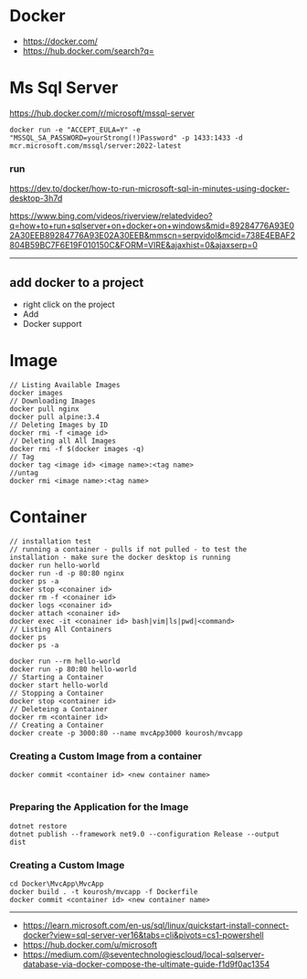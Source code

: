 # Docker
- https://docker.com/
- https://hub.docker.com/search?q=

# Ms Sql Server

https://hub.docker.com/r/microsoft/mssql-server

````
docker run -e "ACCEPT_EULA=Y" -e "MSSQL_SA_PASSWORD=yourStrong(!)Password" -p 1433:1433 -d mcr.microsoft.com/mssql/server:2022-latest
````
### run
https://dev.to/docker/how-to-run-microsoft-sql-in-minutes-using-docker-desktop-3h7d

https://www.bing.com/videos/riverview/relatedvideo?q=how+to+run+sqlserver+on+docker+on+windows&mid=89284776A93E02A30EEB89284776A93E02A30EEB&mmscn=serpvidol&mcid=738E4EBAF2804B59BC7F6E19F010150C&FORM=VIRE&ajaxhist=0&ajaxserp=0

---
## add docker to a project
- right click on the project
- Add
- Docker support

# Image
````
// Listing Available Images
docker images
// Downloading Images
docker pull nginx
docker pull alpine:3.4
// Deleting Images by ID
docker rmi -f <image id>
// Deleting all All Images
docker rmi -f $(docker images -q)
// Tag
docker tag <image id> <image name>:<tag name>
//untag
docker rmi <image name>:<tag name>
````
# Container
````
// installation test
// running a container - pulls if not pulled - to test the installation - make sure the docker desktop is running
docker run hello-world
docker run -d -p 80:80 nginx
docker ps -a
docker stop <conainer id>
docker rm -f <conainer id>
docker logs <conainer id>
docker attach <conainer id>
docker exec -it <conainer id> bash|vim|ls|pwd|<command>
// Listing All Containers
docker ps
docker ps -a

docker run --rm hello-world
docker run -p 80:80 hello-world
// Starting a Container
docker start hello-world
// Stopping a Container
docker stop <container id>
// Deleteing a Container
docker rm <container id>
// Creating a Container
docker create -p 3000:80 --name mvcApp3000 kourosh/mvcapp
````
### Creating a Custom Image from a container
````
docker commit <container id> <new container name>
````

# 
### Preparing the Application for the Image
````
dotnet restore
dotnet publish --framework net9.0 --configuration Release --output dist
````
### Creating a Custom Image
````
cd Docker\MvcApp\MvcApp
docker build . -t kourosh/mvcapp -f Dockerfile
docker commit <container id> <new container name>
````


---

- https://learn.microsoft.com/en-us/sql/linux/quickstart-install-connect-docker?view=sql-server-ver16&tabs=cli&pivots=cs1-powershell
- https://hub.docker.com/u/microsoft
- https://medium.com/@seventechnologiescloud/local-sqlserver-database-via-docker-compose-the-ultimate-guide-f1d9f0ac1354
